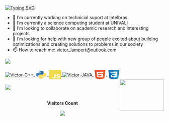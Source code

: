 <!--
https://github.com/anuraghazra/github-readme-stats?tab=readme-ov-file
https://devicon.dev/

Snake Game
https://www.youtube.com/watch?v=MZT37vCQ-4Y
-->

[![Typing SVG](https://readme-typing-svg.herokuapp.com/?color=0000FF&size=35&left=true&vCenter=true&width=1000&lines=Hello!+My+name+is+Victor+Chrisosthemos;I+am+a+Science+Computer+Student;Be+Welcome!+=%29)](https://git.io/typing-svg)


<!--
### Hi, I'm Victor Chrisosthemos 👋 🔬 🔍  💻 🌐 📈 📊 🧬 👨‍🔬 🔋
-->

- 🔭 I’m currently working on technicial suport at Intelbras
- 🌱 I’m currently a science computing student at UNIVALI
- 👯 I’m looking to collaborate on academic research and interesting projects
- 🤔 I’m looking for help with new group of people excited about building optimizations and creating solutions to problems in our society
- 📫 How to reach me: victor_lampert@outlook.com
  
<div>
  <a href="https://github.com/victorhugochrisosthemos">
    <!--
  <img height="180em" src="https://github-readme-stats.vercel.app/api?username=victorhugochrisosthemos&show_icons=true&theme=tokyonight">
    -->
  <img height="180em" src="https://github-readme-stats.vercel.app/api/top-langs/?username=victorhugochrisosthemos&hide_progress=true&theme=tokyonight">
</div>

<div style="display: inline_block"><br>
  <img align="center" alt="Victor-C++" height="30" width="40" src="https://cdn.jsdelivr.net/gh/devicons/devicon@latest/icons/cplusplus/cplusplus-original.svg"> 
  <img align="center" alt="Victor-Python" height="30" width="40" src="https://raw.githubusercontent.com/devicons/devicon/master/icons/python/python-original.svg">
  <img align="center" alt="Victor-Js" height="30" width="40" src="https://raw.githubusercontent.com/devicons/devicon/master/icons/javascript/javascript-plain.svg">
  <img align="center" alt="Victor-JAVA" height="30" width="40" src="https://cdn.jsdelivr.net/gh/devicons/devicon@latest/icons/java/java-original-wordmark.svg">
  <img align="center" alt="Victor-HTML" height="30" width="40" src="https://raw.githubusercontent.com/devicons/devicon/master/icons/html5/html5-original.svg">
  <img align="center" alt="Victor-CSS" height="30" width="40" src="https://raw.githubusercontent.com/devicons/devicon/master/icons/css3/css3-original.svg">
  <img align="right" src="https://media.giphy.com/media/HzPtbOKyBoBFsK4hyc/giphy.gif?cid=790b7611xt2gdxfn54ecz07rtp7csckrgvjaygpbktq64f9r&ep=v1_gifs_search&rid=giphy.gif&ct=g" width="140" height="100" frameBorder="0" class="giphy-embed">
</div>
 
<div> <br>
  <a href="https://www.linkedin.com/in/victor-c-6a9081b0/recent-activity/all/" target="_blank"><img src="https://img.shields.io/badge/-LinkedIn-%230077B5?style=for-the-badge&logo=linkedin&logoColor=white"></a> 
</div>

<div align="center">
  <br>
  <p align="center">
    <b>Visitors Count</b>
  </p>  
  <p align="center">
    <img align="center" src="https://profile-counter.glitch.me/{erikdmcosta}/count.svg" />
  </p> 
  <br>
</div>

